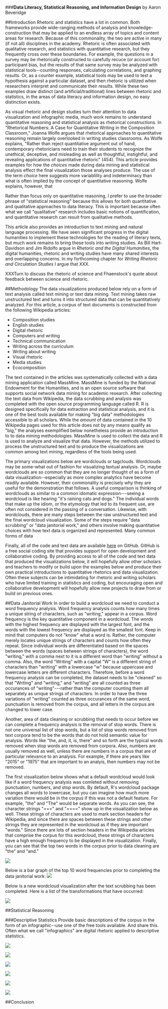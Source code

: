 ###**Data Literacy, Statistical Reasoning, and Information Design**
by Aaron Beveridge

##Introduction
Rhetoric and statistics have a lot in common. Both frameworks provide wide-ranging methods of analysis and knowledge-construction that may be applied to an endless array of topics and content areas for research. Because of this commonality, the two are active in many (if not all) disciplines in the academy. Rhetoric is often associated with qualitative research, and statistics with quantitative research, but they frequently cross over these boundaries. For example, the questions in a survey may be rhetorically constructed to carefully recuce (or account for) participant bias, but the results of that same survey may be analyzed with statistical tools--counting responses, calculating correlations, and graphing results. Or, as a counter example, statistical tools may be used to test a hypothesis against a particular dataset, and then rhetoric is utilized when researchers interpret and communicate their results. While these two examples draw distinct (and artificial/traditional) lines between rhetoric and statistics, in the areas of data literacy and information design, no easy distinction exists. 

As visual rhetoric and design studies turn their attention to data visualization and infographic media, much work remains to understand quantitative reasoning and statistical analysis as rhetorical constructions. In "Rhetorical Numbers: A Case for Quantitative Writing in the Composition Classroom," Joanna Wolfe argues that rhetorical approaches to quantitative reasoning remain largely overlooked in writing studies classrooms. As Wolfe explains, "Rather than reject quantitative argument out of hand, contemporary rhetoricians need to train their students to recognize the unethical, deceptive, and misleading as well as thoughtful, instightful, and revealing applications of quantitative rhetoric" (454). This article provides examples for how the *choices* made during data mining and statistical analysis effect the final visualization those analyses produce. The use of the term *choice* here suggests more variablility and indeterminacy than what is often implied by the concept of quantitative reasoning. Wolfe explains, however, that 

Rather than focus only on quantitative reasoning, I prefer to use the broader phrase of "statistical reasoning" because this allows for both quantitative and qualitative approaches to data literacy. This is important because often what we call "qualitative" research includes basic notions of quantification, and quantitative research can result from qualitative methods. 

This article also provides an introduction to text mining and natural language processing. We have seen significant progress in the digital humanities to implement these technologies for the reading of literary texts, but much work remains to bring these tools into writing studies. As Bill Hart-Davidson and Jim Ridolfo argue in *Rhetoric and the Digital Humanities*, the digital humanities, rhetoric and writing studies have many shared interests and overlapping concerns. In my forthcoming chapter for *Writing Rhetoric and Circulation Studies* I argue that XXX. 

XXXTurn to discuss the rhetoric of science and Fhaenstock's quote about feedback between science and rhetoric. 

##Methodology
The data visualizations produced below rely on a form of text analysis called text mining or text data mining. Text mining takes raw unstructured text and turns it into structured data that can be quantitatively analyzed. For this article, a corpus of text documents is constructed from the following Wikipedia articles:

- Composition studies
- English studies
- Digital rhetoric
- Computers and writing
- Technical communication
- Writing across the curriculum
- Writing about writing
- Visual rhetoric
- Media studies
- Ecocomposition

The text contained in the articles was systematically collected with a data mining application called MassMine. MassMine is funded by the National Endowment for the Humanities, and is an open source software that supports social network data mining for academic research. After collecting the text data from Wikipedia, the data scrubbing and analysis was completed with the open source programming language called R. R is designed specifically for data extraction and statistical analysis, and it is one of the best tools available for making "big data" methodologies accessible to all scholars. While the *amount* of data contained in the 10 Wikipedia pages used for this article does not by any means qualify as "big," the analyses exemplified below nonetheless provide an introduction to to data mining methodologies. MassMine is used to collect the data and R is used to analyze and visualize that data. However, the methods utilized to process the unstructured text and to produce the visualizations are common among text mining, regardless of the tools being used.

The primary visualizations below are wordclouds or tagclouds. Wordclouds may be some-what out of fashion for visualizing textual analysis. Or, maybe wordclouds are so common that they are no longer thought of as a form of data visualization--especially as more complex analytics have become readily available. However, their commonality is precisely why they are useful for the demonstration that follows. A useful comparison is thinking of wordclouds as similar to a common idomatic expression---seeing a wordcloud is like hearing "it's raining cats and dogs." The individual words that make up the idiom, or the etymology that led to its frequent use, are often not considered in the passing of a conversation. Likewise, with wordclouds, there are many steps between the raw unstructured text and the final wordcloud visualization. Some of the steps require "data scrubbing" or "data janitorial work," and others involve making quantitative choices with how text data is organized and represented. Many common forms of data 

Finally, all of the code and text data are available [here](https://github.com/aabeveridge/data-janitor) on GitHub. GitHub is a free social coding site that provides support for open development and collaborative coding. By providing access to all of the code and text data that produced the visualizations below, it will hopefully allow other scholars and teachers to modify or build upon the examples below and produce their own practical introductions to quantitative rhetorics and data visualization. Often these subjects can be intimidating for rhetoric and writing scholars who have limited training in statistics and coding, but encouraging open and collaborative development will hopefully allow new projects to draw from or build on previous ones. 

##Data Janitorial Work
In order to build a wordcloud we need to conduct a word frequency analysis. Word frequency analysis counts how many times a unique string of characters, such as "writing," appear in a corpus. Word frequency is the key quantitative component in a wordcloud. The words with the highest frequency are displayed with the largest font, and the words with the lowest frequency are displayed as the smallest font. Keep in mind that computers do not "know" what a word is. Rather, the computer merely locates unique strings of characters and counts how often they repeat. Since individual words are differentiated based on the spaces between the words (spaces between strings of characters), the word "writing," with a comma next to it is a different word than "writing" without a comma. Also, the word "Writing" with a capital "W" is a different string of characters than "writing" with a lowercase "w" because uppercase and lowercase letters are different characters. Therefore, before a word frequency analysis can be completed, the dataset needs to be "cleaned" so that "Writing" and "writing," and "writing" are all counted as three occurances of "writing"---rather than the computer counting them all separately as unique strings of characters. In order to have the three variations of "writing" counted as three occurances of the same word, punctuation is removed from the corpus, and all letters in the corpus are changed to lower case. 

Another, area of data cleaning or scrubbing that needs to occur before we can complete a frequency analysis is the removal of stop words. There is not one universal list of stop words, but a list of stop words removed from text corpora tend to be the words that do not hold semantic value for analysis. Words like "the, and, it, is, there" and so forth are the typical words removed when stop words are removed from corpora. Also, numbers are usually removed as well, unless there are numbers in a corpus that are of particular relevance to an analysis. For example, if there are years like "2015" or "1975" that are important to an analyis, then numbers may not be removed. 

The first visualization below shows what a default wordcloud would look like if a word frequency analysis was comleted without removing punctuation, numbers, and stop words. By default, R's wordcloud package changes all words to lowercase, but you can imagine how much more variation there would be in the corpus if this was not a default feature. For example, "the" and "The" would be separate words. As you can see, the character strings "===" and "====" show up in the visualization below as well. These strings of characters are used to mark section headers for Wikipedia, and since there are spaces between these strings and other strings they are represented in the wordcloud as if they are important "words." Since there are lots of section headers in the Wikipedia articles that comprise the corpus for this wordcloud, these strings of characters have a high enough frequency to be displayed in the visualization. Finally, you can see that the top two words in the corpus prior to data cleaning are "the" and "and."

<!--
![](./images/wc1.png)-->
![](./images/wc2.png)

Below is a bar graph of the top 10 word frequencies prior to completing the data janitorial work:
![](./images/freq_plot1.png)

Below is a new wordcloud visualization after the text scrubbing has been completed. Here is a list of the transformations that have occurred:

![](./images/wc3.png)

##Statistical Reasoning

###Descriptive Statistics
Provide basic descriptions of the corpus in the form of an infographic--use one of the free tools available. And share this. Often what we call "infographics" are digital rhetoric applied to descriptive statistics. 


![](./images/wc4.png)


![](./images/wc5.png)


![](./images/wc6.png)


![](./images/wc7.png)


![](./images/freq_plot2.png)


![](./images/cluster1.png)

##Conclusion
